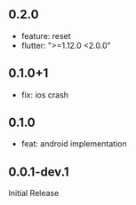## 0.2.0

- feature: reset 
- flutter: ">=1.12.0 <2.0.0"
## 0.1.0+1

- fix: ios crash

## 0.1.0

- feat: android implementation

## 0.0.1-dev.1

Initial Release

